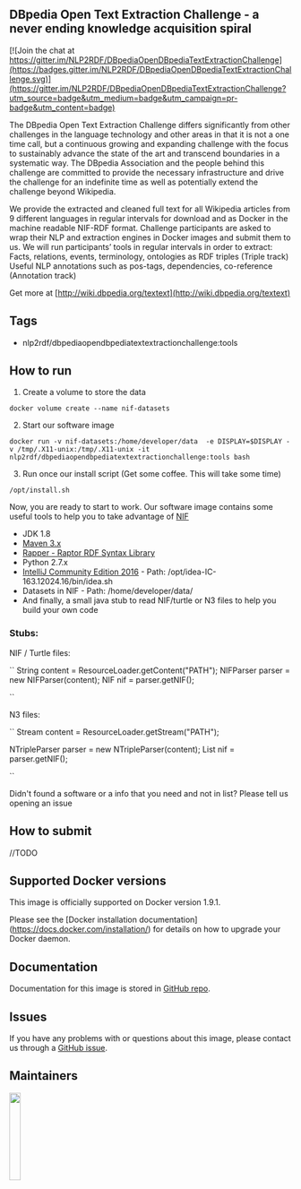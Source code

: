 ## DBpedia Open Text Extraction Challenge - a never ending knowledge acquisition spiral

[![Join the chat at https://gitter.im/NLP2RDF/DBpediaOpenDBpediaTextExtractionChallenge](https://badges.gitter.im/NLP2RDF/DBpediaOpenDBpediaTextExtractionChallenge.svg)](https://gitter.im/NLP2RDF/DBpediaOpenDBpediaTextExtractionChallenge?utm_source=badge&utm_medium=badge&utm_campaign=pr-badge&utm_content=badge)

The DBpedia Open Text Extraction Challenge differs significantly from other challenges in the language technology and other areas in that it is not a one time call, but a continuous growing and expanding challenge with the focus to sustainably advance the state of the art and transcend boundaries in a systematic way. The DBpedia Association and the people behind this challenge are committed to provide the necessary infrastructure and drive the challenge for an indefinite time as well as potentially extend the challenge beyond Wikipedia. 

We provide the extracted and cleaned full text for all Wikipedia articles from 9 different languages in regular intervals for download and as Docker in the machine readable NIF-RDF format. Challenge participants are asked to wrap their NLP and extraction engines in Docker images and submit them to us. We will run participants’ tools in regular intervals in order to extract: 
Facts, relations, events, terminology, ontologies as RDF triples (Triple track)
Useful NLP annotations such as pos-tags, dependencies, co-reference (Annotation track)


Get more at [http://wiki.dbpedia.org/textext](http://wiki.dbpedia.org/textext)


## Tags 

  - nlp2rdf/dbpediaopendbpediatextextractionchallenge:tools

## How to run


1) Create a volume to store the data

``docker volume create --name nif-datasets``

2) Start our software image 

``docker run -v nif-datasets:/home/developer/data  -e DISPLAY=$DISPLAY -v /tmp/.X11-unix:/tmp/.X11-unix -it nlp2rdf/dbpediaopendbpediatextextractionchallenge:tools bash``

3) Run once our install script (Get some coffee. This will take some time)

``/opt/install.sh``

Now, you are ready to start to work. Our software image contains some useful tools to help you to take advantage of [NIF](https://site.nlp2rdf.org/)
  
  
* JDK 1.8
* [Maven 3.x](http://maven.apache.org/)
* [Rapper - Raptor RDF Syntax Library](http://librdf.org/raptor/)
* Python 2.7.x 
* [IntelliJ Community Edition 2016](https://www.jetbrains.com/idea/) - Path: /opt/idea-IC-163.12024.16/bin/idea.sh 
* Datasets in NIF - Path:  /home/developer/data/
* And finally, a small java stub to read NIF/turtle or N3 files to help you build your own code 


### Stubs:

NIF / Turtle files:

``
  String content = ResourceLoader.getContent("PATH");
  NIFParser parser = new NIFParser(content);
  NIF nif = parser.getNIF();

``


N3 files:

``
   Stream<String> content = ResourceLoader.getStream("PATH");
   
   NTripleParser parser = new NTripleParser(content);
   List<NIF> nif = parser.getNIF();

``



 Didn't found a software or a info that you need and not in list? Please tell us opening an issue


## How to submit

//TODO



## Supported Docker versions
This image is officially supported on Docker version 1.9.1.

Please see the [Docker installation documentation] (https://docs.docker.com/installation/) for details on how to upgrade your Docker daemon.

## Documentation

Documentation for this image is stored in [GitHub repo](https://github.com/NLP2RDF/DBpediaOpenDBpediaTextExtractionChallenge/wiki).

## Issues
If you have any problems with or questions about this image, please contact us through a [GitHub issue](https://github.com/NLP2RDF/DBpediaOpenDBpediaTextExtractionChallenges).


## Maintainers

<a href="http://infai.org"><img src="http://infai.org/de/Aktuelles/files?get=10_jahre_infai_gold.PNG" align="left" height="20%" width="20%" ></a>


